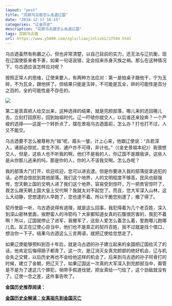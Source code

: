 ```yaml
---
layout: "post"
title: "完颜乌古迺怎么击退辽国"
date: "2018-12-17 16:15"
categories: "辽金历史"
description: "完颜乌古迺怎么击退辽国"
tags: 完颜乌古迺
url: https://www.y5000.com/zgls/liaojinlishi/27594.html
---
```






乌古迺虽然有称霸之心，但也非常清楚，以自己目前的实力，还无法与辽抗衡，现在辽国使臣来者不善，如果一句话说错，定会招来杀身灭族之祸。那么在这种情况下，乌古迺应该怎样应对呢？

按照正常人的思维，辽使来要人，有两种方法应对：第一是拍桌子跟他干，宁为玉碎，不为瓦全，跟他拼了。但结果只能是玉碎，不可能是瓦全，碎的可能性是百分之百的，全的可能性是不存在的。

![](https://img.y5000.com/uploads/allimg/180113/8-1P113163113S6.jpg)

第二是乖乖把人给交出来，这种选择的结果，就是完颜部落，哪儿来的还回哪儿去，立刻打回原形，回到始祖时代。辽一吓唬你就交人，以后谁还来投奔？一个严峻的选择——这是一个转折点了，摆在景祖乌古迺面前，怎么办？打也打不过，人又不能交。

乌古迺要不怎么被尊称为“祖”呢，眉头一皱，计上心来，他跟辽使说：“兵若深入，诸部必惊扰，变生不测，逋户亦不可得，非计也。”（《金史景祖本纪》）我很想交人，但是，这些人也不听我的啊，他们不是我的人，你辽国不是跟我讲，这些人是从你那儿逃来的吗，那是你的人，你的人不该我交啊。怎么办呢？

我的部落大门打开，欢迎欢迎，您可以进去逮。但是你要进入我的部落捉拿逃犯的话，必然会惊扰到其他部落。我们这个地界，人的文明程度不够高，民风也挺强悍，您天朝上国的文明人进了我们这个地界，容易受到惊吓，万一把贵官惊吓了，我怎么跟天朝上国大皇上交代啊？我就太对不起您了。而且，您大军深入山林，这么大动静，您想逮的人早跑了，您也逮不着。所以干脆您别逮了，撤了得了。

契丹使臣一听，乌古迺说得有道理，就是这么回事，我犯得着为几个老百姓，深入到深山密林里面，挨野蛮人的冷箭吗？大家都知道女真的石簇很厉害的，我犯不着啊！所以，辽国就停止了进军，我撤军了，这些人爱怎么着怎么着，爱跑哪儿跑哪儿去。反正在辽使心目当中，他们也不是真正的契丹百姓，我不过就是找个借口，想治你一下子。结果乌古迺这么三言两语，就把辽使给忽悠走了。

如果辽使能够预料到百十年后，就是乌古迺的孙子建立起来的金国把辽国给灭了的话，他肯定后悔得肠子都青了。这一次，是辽消灭女真完颜部的绝好机会，辽与机会失之交臂，以后历史再也不会给他这样的机会了。后来到乌古迺的孙子阿骨打的时候，建立了金朝，把辽灭了。如果辽国这一次真的大军深入到完颜部当中，甭管是不是为了逮这几个罪犯，捎带手假道伐虢，把女真给一勺烩了，这个劲敌就没有了。辽使一念之差，这件事告吹了。

**金国历史推荐阅读：**

**[金国历史全解读：女真祖先到金国灭亡](https://www.y5000.com/zgls/liaojinlishi/2018/0115/27654.html)**

